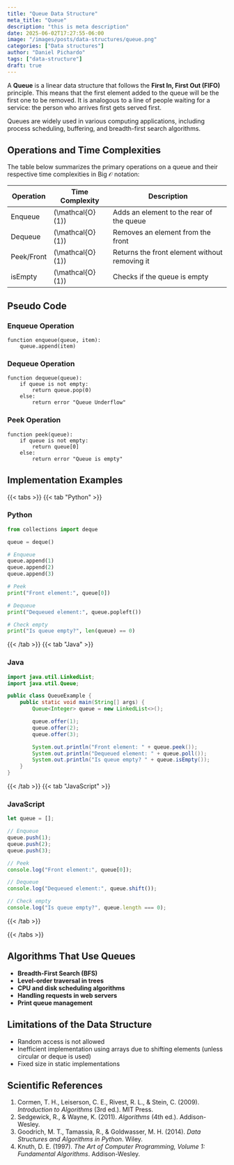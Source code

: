 ```yaml
---
title: "Queue Data Structure"
meta_title: "Queue"
description: "this is meta description"
date: 2025-06-02T17:27:55-06:00
image: "/images/posts/data-structures/queue.png"
categories: ["Data structures"]
author: "Daniel Pichardo"
tags: ["data-structure"]
draft: true
---
```



A **Queue** is a linear data structure that follows the **First In, First Out (FIFO)** principle. This means that the first element added to the queue will be the first one to be removed. It is analogous to a line of people waiting for a service: the person who arrives first gets served first.

Queues are widely used in various computing applications, including process scheduling, buffering, and breadth-first search algorithms.

## Operations and Time Complexities

The table below summarizes the primary operations on a queue and their respective time complexities in Big $\mathcal{O}$ notation:

| Operation  | Time Complexity               | Description                                   |
| ---------- | ----------------------------- | --------------------------------------------- |
| Enqueue    | \(\mathcal{O}(1)\)            | Adds an element to the rear of the queue      |
| Dequeue    | \(\mathcal{O}(1)\)            | Removes an element from the front             |
| Peek/Front | \(\mathcal{O}(1)\)            | Returns the front element without removing it |
| isEmpty    | \(\mathcal{O}(1)\)            | Checks if the queue is empty                  |

## Pseudo Code

### Enqueue Operation

```plaintext
function enqueue(queue, item):
    queue.append(item)
```

### Dequeue Operation

```plaintext
function dequeue(queue):
    if queue is not empty:
        return queue.pop(0)
    else:
        return error "Queue Underflow"
```

### Peek Operation

```plaintext
function peek(queue):
    if queue is not empty:
        return queue[0]
    else:
        return error "Queue is empty"
```

## Implementation Examples

{{< tabs >}}
{{< tab "Python" >}}
### Python

```python
from collections import deque

queue = deque()

# Enqueue
queue.append(1)
queue.append(2)
queue.append(3)

# Peek
print("Front element:", queue[0])

# Dequeue
print("Dequeued element:", queue.popleft())

# Check empty
print("Is queue empty?", len(queue) == 0)
```

{{< /tab >}}
{{< tab "Java" >}}
### Java

```java
import java.util.LinkedList;
import java.util.Queue;

public class QueueExample {
    public static void main(String[] args) {
        Queue<Integer> queue = new LinkedList<>();

        queue.offer(1);
        queue.offer(2);
        queue.offer(3);

        System.out.println("Front element: " + queue.peek());
        System.out.println("Dequeued element: " + queue.poll());
        System.out.println("Is queue empty? " + queue.isEmpty());
    }
}
```
{{< /tab >}}
{{< tab "JavaScript" >}}
### JavaScript

```javascript
let queue = [];

// Enqueue
queue.push(1);
queue.push(2);
queue.push(3);

// Peek
console.log("Front element:", queue[0]);

// Dequeue
console.log("Dequeued element:", queue.shift());

// Check empty
console.log("Is queue empty?", queue.length === 0);
```
{{< /tab >}}

{{< /tabs >}}

## Algorithms That Use Queues

* **Breadth-First Search (BFS)**
* **Level-order traversal in trees**
* **CPU and disk scheduling algorithms**
* **Handling requests in web servers**
* **Print queue management**

## Limitations of the Data Structure

* Random access is not allowed
* Inefficient implementation using arrays due to shifting elements (unless circular or deque is used)
* Fixed size in static implementations

## Scientific References

1. Cormen, T. H., Leiserson, C. E., Rivest, R. L., & Stein, C. (2009). *Introduction to Algorithms* (3rd ed.). MIT Press.
2. Sedgewick, R., & Wayne, K. (2011). *Algorithms* (4th ed.). Addison-Wesley.
3. Goodrich, M. T., Tamassia, R., & Goldwasser, M. H. (2014). *Data Structures and Algorithms in Python*. Wiley.
4. Knuth, D. E. (1997). *The Art of Computer Programming, Volume 1: Fundamental Algorithms*. Addison-Wesley.
